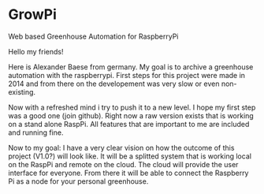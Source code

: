# GrowPi
Web based Greenhouse Automation for RaspberryPi

Hello my friends!

Here is Alexander Baese from germany. My goal is to archive a greenhouse automation with the raspberrypi.
First steps for this project were made in 2014 and from there on the developement was very slow or even non-existing.

Now with a refreshed mind i try to push it to a new level. I hope my first step was a good one (join github).
Right now a raw version exists that is working on a stand alone RaspPi. All features that are important to me are included and running fine.

Now to my goal: I have a very clear vision on how the outcome of this project (V1.0?) will look like.
It will be a splitted system that is working local on the RaspPi and remote on the cloud. The cloud will provide the user interface for everyone. From there it will be able to connect the Raspberry Pi as a node for your personal greenhouse.
